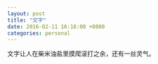 ```yaml
---
layout: post
title: "文字"
date: 2016-02-11 16:16:00 +0800
categories: personal
---
```

文字让人在柴米油盐里摸爬滚打之余，还有一丝灵气。

